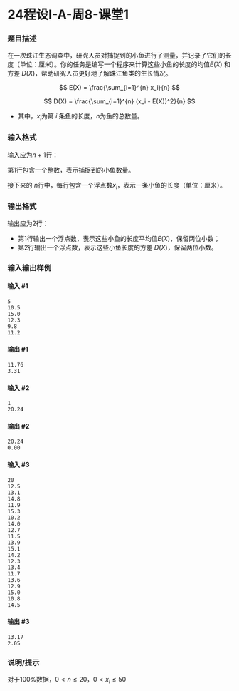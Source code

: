 # 24程设I-A-周8-课堂1

### 题目描述

在一次珠江生态调查中，研究人员对捕捉到的小鱼进行了测量，并记录了它们的长度（单位：厘米）。你的任务是编写一个程序来计算这些小鱼的长度的均值$E(X)$ 和方差 $D(X)$，帮助研究人员更好地了解珠江鱼类的生长情况。

$$
E(X) = \frac{\sum_{i=1}^{n} x_i}{n}
$$

$$
D(X) = \frac{\sum_{i=1}^{n} (x_i - E(X))^2}{n}
$$

+ 其中，$x_i$为第 $i$ 条鱼的长度，$n$为鱼的总数量。

### 输入格式

输入应为$n+1$行：

第1行包含一个整数，表示捕捉到的小鱼数量。

接下来的 $n$行中，每行包含一个浮点数$x_i$，表示一条小鱼的长度（单位：厘米）。

### 输出格式

输出应为2行：

- 第1行输出一个浮点数，表示这些小鱼的长度平均值$E(X)$，保留两位小数；
- 第2行输出一个浮点数，表示这些小鱼长度的方差 $D(X)$，保留两位小数。

### 输入输出样例

#### 输入 #1

```
5
10.5
15.0
12.3
9.8
11.2
```

#### 输出 #1

```
11.76
3.31
```

#### 输入 #2

```
1
20.24
```

#### 输出 #2

```
20.24
0.00
```

#### 输入 #3

```
20
12.5
13.1
14.8
11.9
15.3
10.2
14.0
12.7
11.5
13.9
15.1
14.2
12.3
13.4
11.7
13.6
12.9
15.0
10.8
14.5
```

#### 输出 #3

```
13.17
2.05
```

### 说明/提示

对于100%数据，$0< n\le 20$，$0< x_i \leq 50$


